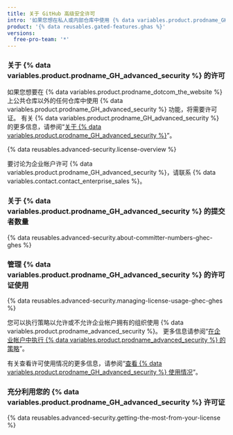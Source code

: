 ```yaml
---
title: 关于 GitHub 高级安全许可
intro: '如果您想在私人或内部仓库中使用 {% data variables.product.prodname_GH_advanced_security %} 功能，则需要许可证。 这些功能对公共仓库是免费的。'
product: '{% data reusables.gated-features.ghas %}'
versions:
  free-pro-team: '*'
---
```


### 关于 {% data variables.product.prodname_GH_advanced_security %} 的许可

如果您想要在 {% data variables.product.prodname_dotcom_the_website %} 上公共仓库以外的任何仓库中使用 {% data variables.product.prodname_GH_advanced_security %} 功能，将需要许可证。 有关 {% data variables.product.prodname_GH_advanced_security %} 的更多信息，请参阅“[关于 {% data variables.product.prodname_GH_advanced_security %}](/github/getting-started-with-github/about-github-advanced-security)”。

{% data reusables.advanced-security.license-overview %}

要讨论为企业帐户许可 {% data variables.product.prodname_GH_advanced_security %}，请联系 {% data variables.contact.contact_enterprise_sales %}。

### 关于 {% data variables.product.prodname_GH_advanced_security %} 的提交者数量

{% data reusables.advanced-security.about-committer-numbers-ghec-ghes %}

### 管理 {% data variables.product.prodname_GH_advanced_security %} 的许可证使用

{% data reusables.advanced-security.managing-license-usage-ghec-ghes %}

您可以执行策略以允许或不允许企业帐户拥有的组织使用 {% data variables.product.prodname_advanced_security %}。 更多信息请参阅“[在企业帐户中执行 {% data variables.product.prodname_advanced_security %} 的策略](/github/setting-up-and-managing-your-enterprise/enforcing-policies-for-advanced-security-in-your-enterprise-account)”。

有关查看许可使用情况的更多信息，请参阅“[查看 {% data variables.product.prodname_GH_advanced_security %} 使用情况](/github/setting-up-and-managing-billing-and-payments-on-github/viewing-your-github-advanced-security-usage)”。

### 充分利用您的 {% data variables.product.prodname_GH_advanced_security %} 许可证

{% data reusables.advanced-security.getting-the-most-from-your-license %}
